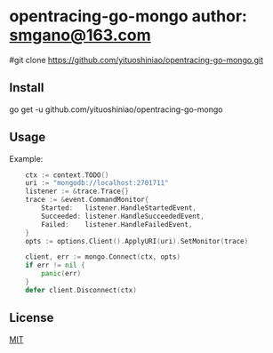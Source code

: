 # opentracing-go-mongo   author: smgano@163.com


#git clone https://github.com/yituoshiniao/opentracing-go-mongo.git

## Install
go get -u github.com/yituoshiniao/opentracing-go-mongo


## Usage


Example:

```go
	ctx := context.TODO()
	uri := "mongodb://localhost:2701711"
	listener := &trace.Trace{}
	trace := &event.CommandMonitor{
		Started:   listener.HandleStartedEvent,
		Succeeded: listener.HandleSucceededEvent,
		Failed:    listener.HandleFailedEvent,
	}
	opts := options.Client().ApplyURI(uri).SetMonitor(trace)

	client, err := mongo.Connect(ctx, opts)
	if err != nil {
		panic(err)
	}
	defer client.Disconnect(ctx)
```


## License

[MIT](LICENSE)